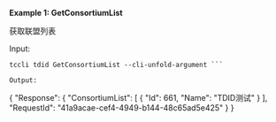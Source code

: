 **Example 1: GetConsortiumList**

获取联盟列表

Input: 

```
tccli tdid GetConsortiumList --cli-unfold-argument ```

Output: 
```
{
    "Response": {
        "ConsortiumList": [
            {
                "Id": 661,
                "Name": "TDID测试"
            }
        ],
        "RequestId": "41a9acae-cef4-4949-b144-48c65ad5e425"
    }
}
```

